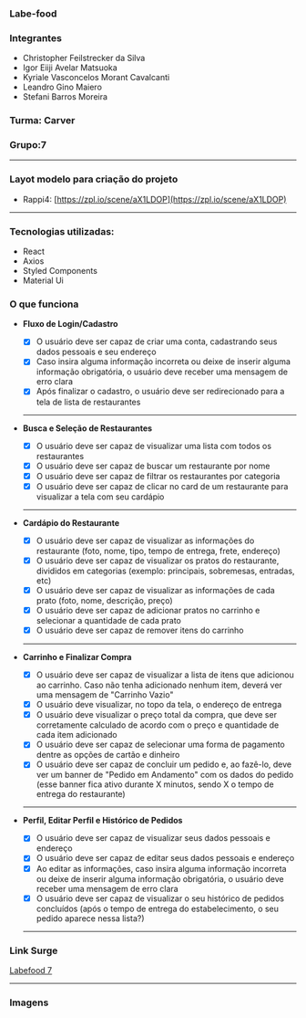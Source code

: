 ### Labe-food

### Integrantes
- Christopher Feilstrecker da Silva 
- Igor Eiiji Avelar Matsuoka
- Kyriale Vasconcelos Morant Cavalcanti
- Leandro Gino Maiero
- Stefani Barros Moreira

### Turma: Carver

### Grupo:7
****

### Layot modelo para criação do projeto
- Rappi4: [https://zpl.io/scene/aX1LDOP](https://zpl.io/scene/aX1LDOP)
****

### Tecnologias utilizadas:
- React
- Axios
- Styled Components
- Material Ui

### O que funciona

- **Fluxo de Login/Cadastro**
    - [X]  O usuário deve ser capaz de criar uma conta, cadastrando seus dados pessoais e seu endereço
    - [X]  Caso insira alguma informação incorreta ou deixe de inserir alguma informação obrigatória, o usuário deve receber uma mensagem de erro clara
    - [X]  Após finalizar o cadastro, o usuário deve ser redirecionado para a tela de lista de restaurantes
    ****
    
- **Busca e Seleção de Restaurantes**
    - [X]  O usuário deve ser capaz de visualizar uma lista com todos os restaurantes
    - [X]  O usuário deve ser capaz de buscar um restaurante por nome
    - [X]  O usuário deve ser capaz de filtrar os restaurantes por categoria
    - [X]  O usuário deve ser capaz de clicar no card de um restaurante para visualizar a tela com seu cardápio
    ****
    
- **Cardápio do Restaurante**
    - [X]  O usuário deve ser capaz de visualizar as informações do restaurante (foto, nome, tipo, tempo de entrega, frete, endereço)
    - [X]  O usuário deve ser capaz de visualizar os pratos do restaurante, divididos em categorias (exemplo: principais, sobremesas, entradas, etc)
    - [X]  O usuário deve ser capaz de visualizar as informações de cada prato (foto, nome, descrição, preço)
    - [X]  O usuário deve ser capaz de adicionar pratos no carrinho e selecionar a quantidade de cada prato
    - [X]  O usuário deve ser capaz de remover itens do carrinho
    ****
    
- **Carrinho e Finalizar Compra**
    - [X]  O usuário deve ser capaz de visualizar a lista de itens que adicionou ao carrinho. Caso não tenha adicionado nenhum item, deverá ver uma mensagem de "Carrinho Vazio"
    - [X]  O usuário deve visualizar, no topo da tela, o endereço de entrega
    - [X]  O usuário deve visualizar o preço total da compra, que deve ser corretamente calculado de acordo com o preço e quantidade de cada item adicionado
    - [X]  O usuário deve ser capaz de selecionar uma forma de pagamento dentre as opções de cartão e dinheiro
    - [X]  O usuário deve ser capaz de concluir um pedido e, ao fazê-lo, deve ver um banner de "Pedido em Andamento" com os dados do pedido (esse banner fica ativo durante X minutos, sendo X o tempo de entrega do restaurante)
    ****  
    
- **Perfil, Editar Perfil e Histórico de Pedidos**
    - [X]  O usuário deve ser capaz de visualizar seus dados pessoais e endereço
    - [X]  O usuário deve ser capaz de editar seus dados pessoais e endereço
    - [X]  Ao editar as informações, caso insira alguma informação incorreta ou deixe de inserir alguma informação obrigatória, o usuário deve receber uma mensagem de erro clara
    - [X]  O usuário deve ser capaz de visualizar o seu histórico de pedidos concluídos (após o tempo de entrega do estabelecimento, o seu pedido aparece nessa lista?)
    ****
    


### Link Surge 
[Labefood 7](https://labe-food7.surge.sh/login)
****
### Imagens